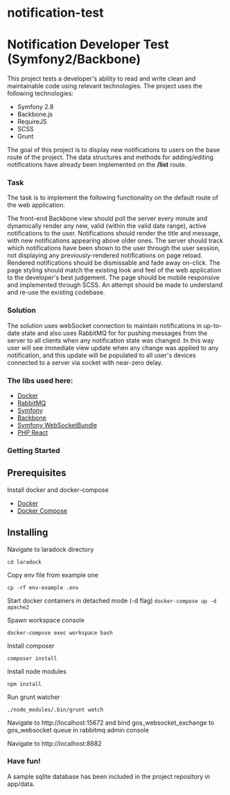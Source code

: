 # notification-test

# Notification Developer Test (Symfony2/Backbone)

This project tests a developer's ability to read and write clean and maintainable code using relevant technologies. The project uses the following technologies:

- Symfony 2.8
- Backbone.js
- RequireJS
- SCSS
- Grunt

The goal of this project is to display new notifications to users on the base route of the project. The data structures and methods for adding/editing notifications have already been implemented on the **/list** route.

### Task

The task is to implement the following functionality on the default route of the web application.

The front-end Backbone view should poll the server every minute and dynamically render any new, valid (within the valid date range), active notifications to the user. Notifications should render the title and message, with new notifications appearing above older ones. The server should track which notifications have been shown to the user through the user session, not displaying any previously-rendered notifications on page reload. Rendered notifications should be dismissable and fade away on-click. The page styling should match the existing look and feel of the web application to the developer's best judgement. The page should be mobile responsive and implemented through SCSS. An attempt should be made to understand and re-use the existing codebase.

### Solution

The solution uses webSocket connection to maintain notifications in up-to-date state and also uses RabbitMQ for for pushing messages from the server to all clients when any notification state was changed. In this way user will see immediate view update when any change was applied to any notification, and this update will be populated to all user's devices connected to a server via socket with near-zero delay.

### The libs used here:

- [Docker](https://www.docker.com/)
- [RabbitMQ](https://www.rabbitmq.com/)
- [Symfony](https://symfony.com/)
- [Backbone](https://backbonejs.org/)
- [Symfony WebSocketBundle](https://github.com/GeniusesOfSymfony/WebSocketBundle)
- [PHP React](https://reactphp.org)

### Getting Started

## Prerequisites

Install docker and docker-compose

- [Docker](https://docs.docker.com/install/)
- [Docker Compose](https://docs.docker.com/compose/install/)

## Installing

Navigate to laradock directory

`cd laradock`

Copy env file from example one

`cp -rf env-example .env`

Start docker containers in detached mode (-d flag)
`docker-compose up -d apache2`

Spawn workspace console

`docker-compose exec workspace bash`

Install composer

`composer install`

Install node modules

`npm install`

Run grunt watcher

`./node_modules/.bin/grunt watch`

Navigate to http://localhost:15672 and bind gos_websocket_exchange to gos_websocket queue in rabbitmq admin console

Navigate to http://localhost:8882

### Have fun!

A sample sqlite database has been included in the project repository in app/data.
